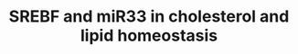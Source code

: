 ---
annotations:
- id: PW:0000355
  parent: regulatory pathway
  type: Pathway Ontology
  value: homeostasis pathway
authors:
- MaintBot
- Lindarieswijk
description: This pathway describes transcription factor-microRNA circuits governing
  cholesterol and lipid homeostasis. It is based on a seminar by Dr. Anders Näär.
last-edited: 2016-07-25
organisms:
- Mus musculus
redirect_from:
- /index.php/Pathway:WP2084
- /instance/WP2084
revision: null
schema-jsonld:
- '@context': https://schema.org/
  '@id': https://wikipathways.github.io/pathways/WP2084.html
  '@type': Dataset
  creator:
    '@type': Organization
    name: WikiPathways
  description: This pathway describes transcription factor-microRNA circuits governing
    cholesterol and lipid homeostasis. It is based on a seminar by Dr. Anders Näär.
  keywords:
  - ABCA1
  - FASN
  - Hmgcr
  - Hmgcs1
  - Ldlr
  - MIR33B
  - Med15
  - Mir33
  - Mtor
  - Nr1h3
  - PRKAA1
  - Ppara
  - Ppargc1a
  - SCD
  - Sirt1
  - Sirt6
  - Srebf1
  - Srebf2
  license: CC0
  name: SREBF and miR33 in cholesterol and lipid homeostasis
seo: CreativeWork
title: SREBF and miR33 in cholesterol and lipid homeostasis
wpid: WP2084
---